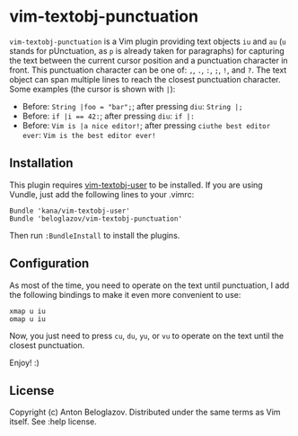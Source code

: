 # vim-textobj-punctuation

`vim-textobj-punctuation` is a Vim plugin providing text objects `iu` and `au`
(`u` stands for pUnctuation, as `p` is already taken for paragraphs) for
capturing the text between the current cursor position and a punctuation
character in front.  This punctuation character can be one of: `,`, `.`, `:`,
`;`, `!`, and `?`. The text object can span multiple lines to reach the closest
punctuation character.  Some examples (the cursor is shown with `|`):

- Before: `String |foo = "bar";`; after pressing `diu`: `String |;`
- Before: `if |i == 42:`; after pressing `diu`: `if |:`
- Before: `Vim is |a nice editor!`; after pressing `ciuthe best editor ever`:
  `Vim is the best editor ever!`


## Installation

This plugin requires
[vim-textobj-user](https://github.com/kana/vim-textobj-user) to be installed. If
you are using Vundle, just add the following lines to your .vimrc:

```
Bundle 'kana/vim-textobj-user'
Bundle 'beloglazov/vim-textobj-punctuation'
```

Then run `:BundleInstall` to install the plugins.


## Configuration

As most of the time, you need to operate on the text until punctuation, I add
the following bindings to make it even more convenient to use:

```
xmap u iu
omap u iu
```

Now, you just need to press `cu`, `du`, `yu`, or `vu` to operate on the text
until the closest punctuation.


Enjoy! :)


## License

Copyright (c) Anton Beloglazov. Distributed under the same terms as Vim itself.
See :help license.
